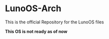 # LunoOS-Arch

This is the official Repository for the LunoOS files

**This OS is not ready as of now**
